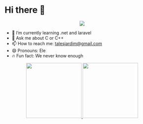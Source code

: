 # Hi there 👋

<p align="center">
  <a align="center" href="https://github.com/DenverCoder1/readme-typing-svg"><img src="https://readme-typing-svg.herokuapp.com?&font=IBM+Plex+Sans&color=F72EE2&size=25&lines=Welcome+to+my+Repo+Dev+community!;I'm+a+bachelor+in+InformationSystems;and+a+competitive+programmer" /></a>
</p>


- 📘 I’m currently learning .net and laravel
- 🙋 Ask me about C or C++
- 📫 How to reach me: talesjardim@gmail.com
- 😄 Pronouns: Ele
- 🔥 Fun fact: We never know enough



<div align="center">
  <a href="https://github.com/rafaballerini">
  <img height="180em" src="https://github-readme-stats.vercel.app/api?username=talesgarden&show_icons=true&theme=dark&include_all_commits=true&count_private=true"/>
  <img height="180em" src="https://github-readme-stats.vercel.app/api/top-langs/?username=talesgarden&layout=compact&langs_count=7&theme=dark"/>
</div>
